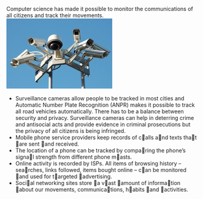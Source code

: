 Computer science has made it possible to monitor the communications of all citizens and track their movements.
![](.guides/img/drone.png)

- Surveillance cameras allow people to be tracked in most cities and Automatic Number Plate Recognition (ANPR) makes it possible to track all road vehicles automatically. There has to be a balance between security and privacy. Surveillance cameras can help in deterring crime and antisocial acts and provide evidence in criminal prosecutions but the privacy of all citizens is being infringed.
- Mobile phone service providers keep records of calls and texts that are sent and received.
- The location of a phone can be tracked by comparing the phone’s signal strength from different phone masts.
- Online activity is recorded by ISPs. All items of browsing history – searches, links followed, items bought online – can be monitored and used for targeted advertising.
- Social networking sites store a vast amount of information about our movements, communications, habits and activities.